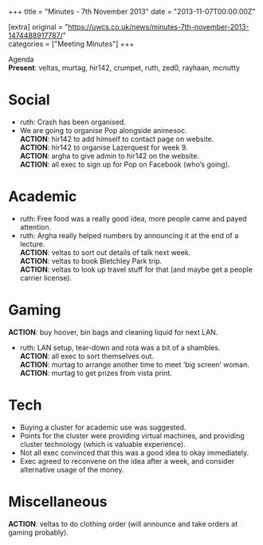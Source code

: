 +++
title = "Minutes - 7th November 2013"
date = "2013-11-07T00:00:00Z"

[extra]
original = "https://uwcs.co.uk/news/minutes-7th-november-2013-1474488917787/"    
categories = ["Meeting Minutes"]
+++

Agenda  
**Present**: veltas, murtag, hir142, crumpet, ruth, zed0, rayhaan, mcnutty

# Social

  - ruth: Crash has been organised.
  - We are going to organise Pop alongside animesoc.  
    **ACTION**: hir142 to add himself to contact page on website.  
    **ACTION**: hir142 to organise Lazerquest for week 9.  
    **ACTION**: argha to give admin to hir142 on the website.  
    **ACTION**: all exec to sign up for Pop on Facebook (who’s going).

# Academic

  - ruth: Free food was a really good idea, more people came and payed attention.
  - ruth: Argha really helped numbers by announcing it at the end of a lecture.  
    **ACTION**: veltas to sort out details of talk next week.  
    **ACTION**: veltas to book Bletchley Park trip.  
    **ACTION**: veltas to look up travel stuff for that (and maybe get a people carrier license).

# Gaming

**ACTION**: buy hoover, bin bags and cleaning liquid for next LAN.

  - ruth: LAN setup, tear-down and rota was a bit of a shambles.  
    **ACTION**: all exec to sort themselves out.  
    **ACTION**: murtag to arrange another time to meet ‘big screen’ woman.  
    **ACTION**: murtag to get prizes from vista print.

# Tech

  - Buying a cluster for academic use was suggested.
  - Points for the cluster were providing virtual machines, and providing cluster technology (which is valuable experience).
  - Not all exec convinced that this was a good idea to okay immediately.
  - Exec agreed to reconvene on the idea after a week, and consider alternative usage of the money.

# Miscellaneous

**ACTION**: veltas to do clothing order (will announce and take orders at gaming probably).
